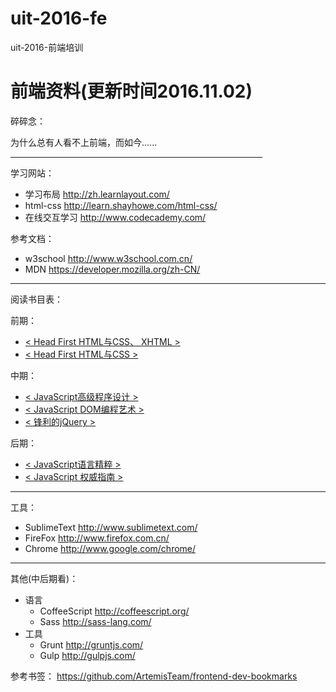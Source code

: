 # uit-2016-fe
uit-2016-前端培训
<h1>前端资料(更新时间2016.11.02)</h1>
碎碎念：
<p>为什么总有人看不上前端，而如今......</p>
<HR style="FILTER: alpha(opacity=100,finishopacity=0,style=3)" width="80%" color=#987cb9 SIZE=3>
<p>学习网站：</p>

<ul>
<li>学习布局 <a href="http://zh.learnlayout.com/">http://zh.learnlayout.com/</a></li>
<li>html-css <a href="http://learn.shayhowe.com/html-css/">http://learn.shayhowe.com/html-css/</a></li>
<li>在线交互学习 <a href="http://www.codecademy.com/">http://www.codecademy.com/</a></li>
</ul>

<p>参考文档：</p>

<ul>
<li>w3school <a href="http://www.w3school.com.cn/">http://www.w3school.com.cn/</a></li>
<li>MDN <a href="https://developer.mozilla.org/zh-CN/">https://developer.mozilla.org/zh-CN/</a></li>
</ul>

<hr>

<p>阅读书目表：</p>

<p>前期：</p>

<ul>
<li><a href="http://book.douban.com/subject/3040870/">&lt; Head First HTML与CSS、 XHTML &gt;</a> </li>
<li><a href="http://book.douban.com/subject/25752357/">&lt; Head First HTML与CSS &gt;</a> </li>
</ul>

<p>中期：</p>

<ul>
<li><a href="http://book.douban.com/subject/10546125/">&lt; JavaScript高级程序设计 &gt;</a> </li>
<li><a href="http://book.douban.com/subject/6038371/">&lt; JavaScript DOM编程艺术 &gt;</a></li>
<li><a href="http://book.douban.com/subject/10792216/">&lt; 锋利的jQuery &gt; </a></li>
</ul>

<p>后期：</p>

<ul>
<li><a href="http://book.douban.com/subject/3590768/">&lt; JavaScript语言精粹 &gt;</a></li>
<li><a href="http://book.douban.com/subject/1232061/">&lt; JavaScript 权威指南 &gt;</a></li>
</ul>

<hr>

<p>工具：</p>

<ul>
<li>SublimeText <a href="http://www.sublimetext.com/">http://www.sublimetext.com/</a> </li>
<li>FireFox <a href="http://www.firefox.com.cn/">http://www.firefox.com.cn/</a></li>
<li>Chrome <a href="http://www.google.com/chrome/">http://www.google.com/chrome/</a></li>
</ul>

<hr>

<p>其他(中后期看)：</p>

<ul>
<li>语言

<ul>
<li>CoffeeScript <a href="http://coffeescript.org/">http://coffeescript.org/</a></li>
<li>Sass <a href="http://sass-lang.com/">http://sass-lang.com/</a></li>
</ul></li>
<li>工具

<ul>
<li>Grunt <a href="http://gruntjs.com/">http://gruntjs.com/</a></li>
<li>Gulp <a href="http://gulpjs.com/">http://gulpjs.com/</a></li>
</ul></li>
</ul>

<p>参考书签： <a href="https://github.com/ArtemisTeam/frontend-dev-bookmarks">https://github.com/ArtemisTeam/frontend-dev-bookmarks</a></p>

